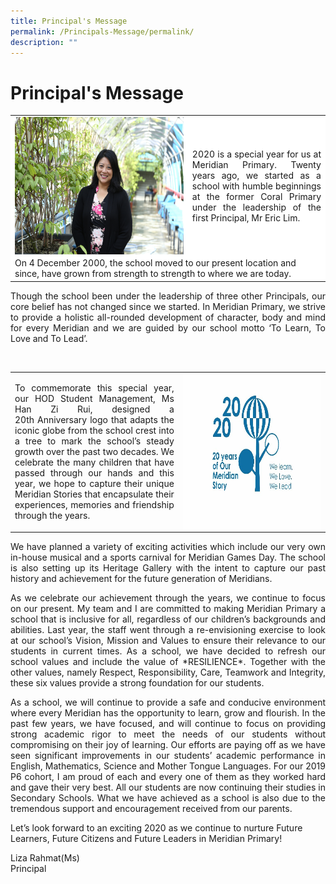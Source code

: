 ```yaml
---
title: Principal's Message
permalink: /Principals-Message/permalink/
description: ""
---
```

# Principal's Message

<table bgcolor="white" border="0">
  <tbody><tr>
    <td><img style="width:2490px;height:220px; float:left" src="/images/About%20As/Liza%20Rahmat%20MPS.jpg"></td>
    <td><p align="justify">2020 is a special year for us at Meridian Primary. Twenty years ago, we started as a school with humble beginnings at the former Coral Primary under the leadership of the first Principal, Mr Eric Lim.</p>
		</td>
  </tr>
	<tr>
		<td colspan="2">On 4 December 2000, the school moved to our present location and since, have grown from strength to strength to where we are today.</td>
	</tr>
</tbody></table>

<p align="justify">Though the school been under the leadership of three other Principals, our core belief has not changed since we started. In Meridian Primary, we strive to provide a holistic all-rounded development of character, body and mind for every Meridian and we are guided by our school motto ‘To Learn, To Love and To Lead’.</p>

<br>
<table style="width:100%">
  <tbody><tr>
    <td><p align="justify">To commemorate this special year, our HOD Student Management, Ms Han Zi Rui, designed a 20th&nbsp;Anniversary logo that adapts the iconic globe from the school crest into a tree to mark the school’s steady growth over the past two decades. We celebrate the many children that have passed through our hands and this year, we hope to capture their unique Meridian Stories that encapsulate their experiences, memories and friendship through the years.</p></td>
    <td><img style="width:4500px;height:250px; float:right" src="/images/About%20As/2020.jpg"></td>
  </tr>
</tbody></table>

<p align="justify">We have planned a variety of exciting activities which include our very own in-house musical and a sports carnival for Meridian Games Day. The school is also setting up its Heritage Gallery with the intent to capture our past history and achievement for the future generation of Meridians.</p>

<p align="justify">As we celebrate our achievement through the years, we continue to focus on our present. My team and I are committed to making Meridian Primary a school that is inclusive for all, regardless of our children’s backgrounds and abilities. Last year, the staff went through a re-envisioning exercise to look at our school’s Vision, Mission and Values to ensure their relevance to our students in current times. As a school, we have decided to refresh our school values and include the value of&nbsp;*RESILIENCE*. Together with the other values, namely Respect, Responsibility, Care, Teamwork and Integrity, these six values provide a strong foundation for our students.</p>

<p align="justify">As a school, we will continue to provide a safe and conducive environment where every Meridian has the opportunity to learn, grow and flourish. In the past few years, we have focused, and will continue to focus on providing strong academic rigor to meet the needs of our students without compromising on their joy of learning. Our efforts are paying off as we have seen significant improvements in our students’ academic performance in English, Mathematics, Science and Mother Tongue Languages. For our 2019 P6 cohort, I am proud of each and every one of them as they worked hard and gave their very best. All our students are now continuing their studies in Secondary Schools. What we have achieved as a school is also due to the tremendous support and encouragement received from our parents.</p>

Let’s look forward to an exciting 2020 as we continue to nurture Future Learners, Future Citizens and Future Leaders in Meridian Primary!

Liza Rahmat(Ms)<br>
Principal